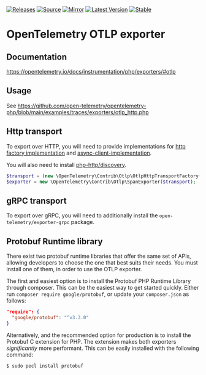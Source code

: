 [![Releases](https://img.shields.io/badge/releases-purple)](https://github.com/opentelemetry-php/exporter-otlp/releases)
[![Source](https://img.shields.io/badge/source-exporter--otlp-green)](https://github.com/open-telemetry/opentelemetry-php/tree/main/src/Contrib/Otlp)
[![Mirror](https://img.shields.io/badge/mirror-opentelemetry--php:exporter--otlp-blue)](https://github.com/opentelemetry-php/exporter-otlp)
[![Latest Version](http://poser.pugx.org/open-telemetry/exporter-otlp/v/unstable)](https://packagist.org/packages/open-telemetry/exporter-otlp/)
[![Stable](http://poser.pugx.org/open-telemetry/exporter-otlp/v/stable)](https://packagist.org/packages/open-telemetry/exporter-otlp/)

# OpenTelemetry OTLP exporter

## Documentation

https://opentelemetry.io/docs/instrumentation/php/exporters/#otlp

## Usage

See https://github.com/open-telemetry/opentelemetry-php/blob/main/examples/traces/exporters/otlp_http.php

## Http transport

To export over HTTP, you will need to provide implementations for [http factory implementation](https://packagist.org/providers/psr/http-factory-implementation) and [async-client-implementation](https://packagist.org/providers/php-http/async-client-implementation).

You will also need to install [php-http/discovery](https://packagist.org/packages/php-http/discovery).

```php
$transport = (new \OpenTelemetry\Contrib\Otlp\OtlpHttpTransportFactory())->create('http://collector:4318');
$exporter = new \OpenTelemetry\Contrib\Otlp\SpanExporter($transport);
```

## gRPC transport

To export over gRPC, you will need to additionally install the `open-telemetry/exporter-grpc` package.

## Protobuf Runtime library

There exist two protobuf runtime libraries that offer the same set of APIs, allowing developers to choose the one that
best suits their needs. You must install one of them, in order to use the OTLP exporter.

The first and easiest option is to install the Protobuf PHP Runtime Library through composer. This can be the easiest
way to get started quickly. Either run `composer require google/protobuf`, or update your `composer.json` as follows:

```json
"require": {
  "google/protobuf": "^v3.3.0"
}
```

Alternatively, and the recommended option for production is to install the Protobuf C extension for PHP. The extension
makes both exporters _significantly_ more performant. This can be easily installed with the following command:
```sh
$ sudo pecl install protobuf
```
